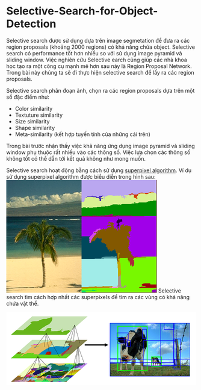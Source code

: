 # Selective-Search-for-Object-Detection

Selective search được sử dụng dựa trên image segmetation để đưa ra các region proposals (khoảng 2000 regions) có khả năng chứa object. Selective search có performance tốt hơn nhiều so với sử dụng image pyramid và sliding window.
Việc nghiên cứu Selective earch cũng giúp các nhà khoa học tạo ra một công cụ mạnh mẽ hơn sau này là Region Proposal Network. Trong bài này chúng ta sẽ đi thực hiện selective search để lấy ra các region proposals.

Selective search phân đoạn ảnh, chọn ra các region proposals dựa trên một số đặc điểm như:
- Color similarity
- Textuture similarity
- Size similarity
- Shape similarity
- Meta-similarity (kết hợp tuyến tính của những cái trên)

Trong bài trước nhận thấy việc khả năng ứng dụng image pyramid và sliding window phụ thuộc rất nhiều vào các thông số. Việc lựa chọn các thông số không tốt có thể dẫn tới kết quả không như mong muốn.

Selective search hoạt động bằng cách sử dụng [superpixel algorithm](https://www.pyimagesearch.com/tag/superpixel/). Ví dụ sử dụng superpixel algorithm được biểu diễn trong hình sau:
![image](./images/superpixel.png)
Selective search tìm cách hợp nhất các superpixels để tìm ra các vùng có khả năng chứa vật thể.

![iamge2](./images/selective_search.png)

